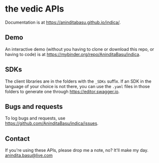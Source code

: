 # the vedic APIs

Documentation is at https://aninditabasu.github.io/indica/. 

## Demo

An interactive demo (without you having to clone or download this repo, or having to code) is at https://mybinder.org/repo/AninditaBasu/indica.

## SDKs

The client libraries are in the folders with the `_SDKs` suffix. If an SDK in the language of your choice is not there, you can use the `.yaml` files in those folders to generate one through https://editor.swagger.io.

## Bugs and requests

To log bugs and requests, use https://github.com/AninditaBasu/indica/issues.

## Contact

If you're using these APIs, please drop me a note, no? It'll make my day. anindita.basu@live.com
